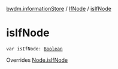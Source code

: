 [bwdm.informationStore](../index.md) / [IfNode](index.md) / [isIfNode](./is-if-node.md)

# isIfNode

`var isIfNode: `[`Boolean`](https://kotlinlang.org/api/latest/jvm/stdlib/kotlin/-boolean/index.html)

Overrides [Node.isIfNode](../-node/is-if-node.md)

